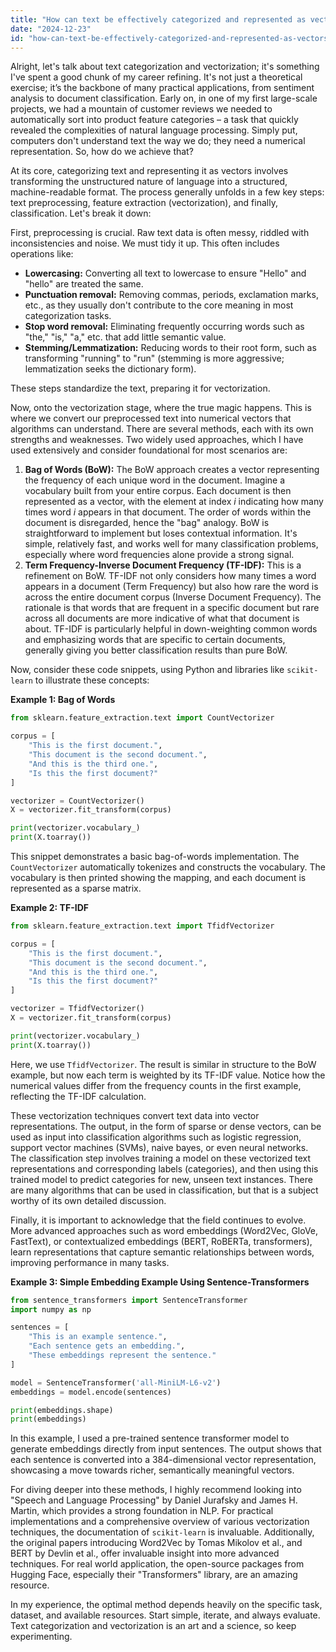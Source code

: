 ```yaml
---
title: "How can text be effectively categorized and represented as vectors?"
date: "2024-12-23"
id: "how-can-text-be-effectively-categorized-and-represented-as-vectors"
---
```


Alright, let's talk about text categorization and vectorization; it's something I've spent a good chunk of my career refining. It's not just a theoretical exercise; it’s the backbone of many practical applications, from sentiment analysis to document classification. Early on, in one of my first large-scale projects, we had a mountain of customer reviews we needed to automatically sort into product feature categories – a task that quickly revealed the complexities of natural language processing. Simply put, computers don't understand text the way we do; they need a numerical representation. So, how do we achieve that?

At its core, categorizing text and representing it as vectors involves transforming the unstructured nature of language into a structured, machine-readable format. The process generally unfolds in a few key steps: text preprocessing, feature extraction (vectorization), and finally, classification. Let's break it down:

First, preprocessing is crucial. Raw text data is often messy, riddled with inconsistencies and noise. We must tidy it up. This often includes operations like:

*   **Lowercasing:** Converting all text to lowercase to ensure "Hello" and "hello" are treated the same.
*   **Punctuation removal:** Removing commas, periods, exclamation marks, etc., as they usually don't contribute to the core meaning in most categorization tasks.
*   **Stop word removal:** Eliminating frequently occurring words such as "the," "is," "a," etc. that add little semantic value.
*   **Stemming/Lemmatization:** Reducing words to their root form, such as transforming "running" to "run" (stemming is more aggressive; lemmatization seeks the dictionary form).

These steps standardize the text, preparing it for vectorization.

Now, onto the vectorization stage, where the true magic happens. This is where we convert our preprocessed text into numerical vectors that algorithms can understand. There are several methods, each with its own strengths and weaknesses. Two widely used approaches, which I have used extensively and consider foundational for most scenarios are:

1.  **Bag of Words (BoW):** The BoW approach creates a vector representing the frequency of each unique word in the document. Imagine a vocabulary built from your entire corpus. Each document is then represented as a vector, with the element at index *i* indicating how many times word *i* appears in that document. The order of words within the document is disregarded, hence the "bag" analogy. BoW is straightforward to implement but loses contextual information. It's simple, relatively fast, and works well for many classification problems, especially where word frequencies alone provide a strong signal.
2.  **Term Frequency-Inverse Document Frequency (TF-IDF):** This is a refinement on BoW. TF-IDF not only considers how many times a word appears in a document (Term Frequency) but also how rare the word is across the entire document corpus (Inverse Document Frequency). The rationale is that words that are frequent in a specific document but rare across all documents are more indicative of what that document is about. TF-IDF is particularly helpful in down-weighting common words and emphasizing words that are specific to certain documents, generally giving you better classification results than pure BoW.

Now, consider these code snippets, using Python and libraries like `scikit-learn` to illustrate these concepts:

**Example 1: Bag of Words**

```python
from sklearn.feature_extraction.text import CountVectorizer

corpus = [
    "This is the first document.",
    "This document is the second document.",
    "And this is the third one.",
    "Is this the first document?"
]

vectorizer = CountVectorizer()
X = vectorizer.fit_transform(corpus)

print(vectorizer.vocabulary_)
print(X.toarray())
```

This snippet demonstrates a basic bag-of-words implementation. The `CountVectorizer` automatically tokenizes and constructs the vocabulary. The vocabulary is then printed showing the mapping, and each document is represented as a sparse matrix.

**Example 2: TF-IDF**

```python
from sklearn.feature_extraction.text import TfidfVectorizer

corpus = [
    "This is the first document.",
    "This document is the second document.",
    "And this is the third one.",
    "Is this the first document?"
]

vectorizer = TfidfVectorizer()
X = vectorizer.fit_transform(corpus)

print(vectorizer.vocabulary_)
print(X.toarray())
```

Here, we use `TfidfVectorizer`. The result is similar in structure to the BoW example, but now each term is weighted by its TF-IDF value. Notice how the numerical values differ from the frequency counts in the first example, reflecting the TF-IDF calculation.

These vectorization techniques convert text data into vector representations. The output, in the form of sparse or dense vectors, can be used as input into classification algorithms such as logistic regression, support vector machines (SVMs), naive bayes, or even neural networks. The classification step involves training a model on these vectorized text representations and corresponding labels (categories), and then using this trained model to predict categories for new, unseen text instances. There are many algorithms that can be used in classification, but that is a subject worthy of its own detailed discussion.

Finally, it is important to acknowledge that the field continues to evolve. More advanced approaches such as word embeddings (Word2Vec, GloVe, FastText), or contextualized embeddings (BERT, RoBERTa, transformers), learn representations that capture semantic relationships between words, improving performance in many tasks.

**Example 3: Simple Embedding Example Using Sentence-Transformers**

```python
from sentence_transformers import SentenceTransformer
import numpy as np

sentences = [
    "This is an example sentence.",
    "Each sentence gets an embedding.",
    "These embeddings represent the sentence."
]

model = SentenceTransformer('all-MiniLM-L6-v2')
embeddings = model.encode(sentences)

print(embeddings.shape)
print(embeddings)
```

In this example, I used a pre-trained sentence transformer model to generate embeddings directly from input sentences. The output shows that each sentence is converted into a 384-dimensional vector representation, showcasing a move towards richer, semantically meaningful vectors.

For diving deeper into these methods, I highly recommend looking into "Speech and Language Processing" by Daniel Jurafsky and James H. Martin, which provides a strong foundation in NLP. For practical implementations and a comprehensive overview of various vectorization techniques, the documentation of `scikit-learn` is invaluable. Additionally, the original papers introducing Word2Vec by Tomas Mikolov et al., and BERT by Devlin et al., offer invaluable insight into more advanced techniques. For real world application, the open-source packages from Hugging Face, especially their "Transformers" library, are an amazing resource.

In my experience, the optimal method depends heavily on the specific task, dataset, and available resources. Start simple, iterate, and always evaluate. Text categorization and vectorization is an art and a science, so keep experimenting.
